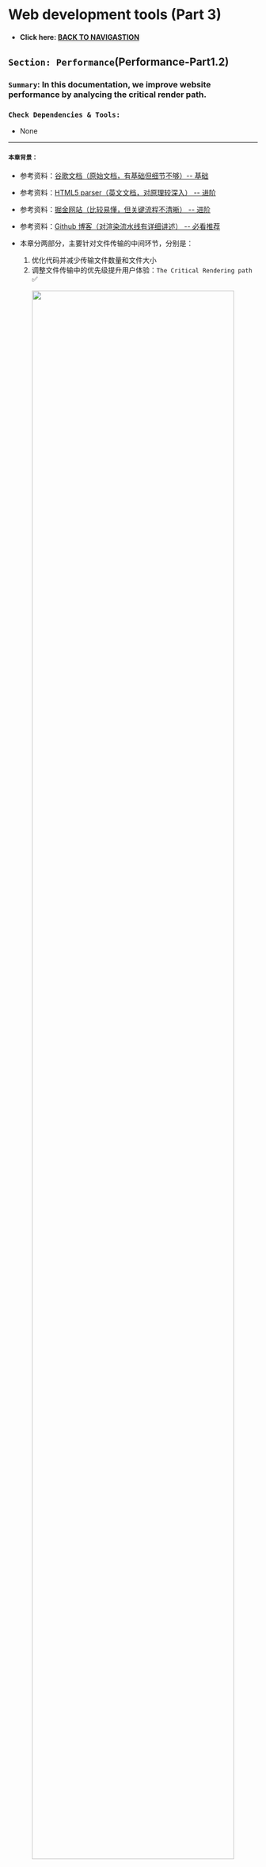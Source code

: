 # Web development tools (Part 3)

- #### Click here: [BACK TO NAVIGASTION](https://github.com/DonghaoWu/WebDev-tools-demo/blob/master/README.md)

## `Section: Performance`(Performance-Part1.2)

### `Summary`: In this documentation, we improve website performance by analycing the critical render path.

### `Check Dependencies & Tools:`

- None

------------------------------------------------------------

#### `本章背景：`
- 参考资料：[谷歌文档（原始文档，有基础但细节不够）-- 基础](https://developers.google.com/web/fundamentals/performance/critical-rendering-path/adding-interactivity-with-javascript)

- 参考资料：[HTML5 parser（英文文档，对原理较深入） -- 进阶](https://www.html5rocks.com/en/tutorials/internals/howbrowserswork/#The_main_flow)

- 参考资料：[掘金网站（比较易懂，但关键流程不清晰） -- 进阶](https://juejin.im/post/5c1dde33f265da61776bf49a)

- 参考资料：[Github 博客（对渲染流水线有详细讲述） -- 必看推荐](https://blog.poetries.top/browser-working-principle/guide/)

- 本章分两部分，主要针对文件传输的中间环节，分别是：
    1. 优化代码并减少传输文件数量和文件大小 
    2. 调整文件传输中的优先级提升用户体验：`The Critical Rendering path` :white_check_mark:

<p align="center">
<img src="../assets/w18.png" width=90%>
</p>

------------------------------------------------------------

### <span id="3.0">`Brief Contents & codes position`</span>

- #### Click here: [BACK TO NAVIGASTION](https://github.com/DonghaoWu/WebDev-tools-demo/blob/master/README.md)

- [3.1 Optimize file position in HTML file..](#3.1)
- [3.2 Optimize css file.](#3.2)
- [3.3 Optimize js file.](#3.3)
- [3.4 Tools to check website performance.](#3.4)

<p align="center">
<img src="../assets/w17.png" width=90%>
</p>

<p align="center">
<img src="../assets/w16.png" width=90%>
</p>

------------------------------------------------------------

### <span id="3.1">`Step1: Optimize file position in HTML file.`</span>

- #### Click here: [BACK TO CONTENT](#3.0)

  1. 正常相对静态的网页的优化规则是使用`普通型`或者`defer型`，如果使用`普通型`则把 js 文件放在最后，css 文件放在前面；如果使用`defer型`，则 js 文件的位置不需要讲究。

  2. 当然这种情况只对于相对静态的网页而言，相对动态一点的需要马上执行 js 文件的话就可以考虑`普通型`或者`async型`。

    __`Location: ./demo-apps/transimission-performance2/index.html`__

  ```html
  <!DOCTYPE html>
  <html lang="en-us">
    <head>
      <!--  App Title  -->
      <title>Keiko Corp</title>
      <!--  App Description  -->
      <meta charset="utf-8">
      <meta name="viewport" content="width=device-width, initial-scale=1.0, minimum-scale=1.0" />

      <link rel="stylesheet" type="text/css" href="css/bootstrap.css"/>
      <link rel="stylesheet" type="text/css" href="css/owl.transitions.css"/>
      <link rel="stylesheet" type="text/css" href="css/owl.carousel.css"/>
      <link rel="stylesheet" type="text/css" href="css/animate.css"/>
      <link rel="stylesheet" type="text/css" href="css/main.css"/>
      
    </head>
    <body>

      <!--  Header Section  -->
      <header>
        <div class="container">
          <div class="logo pull-left animated wow fadeInLeft">
            <img class="logo-image" src="img/logo.png" alt="" title="">
          </div>


          <nav class="pull-left">
            <ul class="list-unstyled">
              <li class="animated wow fadeInLeft" data-wow-delay="0s"><a href="#about">About</a></li>
              <li class="animated wow fadeInLeft" data-wow-delay=".1s"><a href="#app_features">Features</a></li>
              <li class="animated wow fadeInLeft" data-wow-delay=".2s"><a href="#testimonials">Testimonials</a></li>
            </ul>
          </nav>

          <div class="social pull-right">
            <ul class="list-unstyled">
              <li class="animated wow fadeInRight" data-wow-delay=".2s"><a href="#"><img src="img/facebook.png" alt="" title=""></a></li>
              <li class="animated wow fadeInRight" data-wow-delay=".1s"><a href="#"><img src="img/twitter.png" alt="" title=""></a></li>
              <li class="animated wow fadeInRight" data-wow-delay="0s"><a href="#"><img src="img/google.png" alt="" title=""></a></li>
            </ul>
          </div>

          <span class="burger_icon">menu</span>
        </div>
      </header>
      <!--  End Header Section  -->






      <!--  Hero Section  -->
      <section class="hero" id="hero">
        <div class="container">
          <div class="caption">
            <h1 class="text-uppercase  animated wow fadeInLeft">Creators of Robofriends and SmartBrain</h1>
            <p class="enhance text-lowercase  animated wow fadeInLeft">Developers of the future, building for today</p>

            <a href="https://github.com/aneagoie/robofriends" class="app_store_btn text-uppercase animated wow fadeInLeft">
              <i class="android_icon"></i>
              <span>Robofriends</span>
            </a>

            <a href="https://github.com/aneagoie/smart-brain" class="app_store_btn text-uppercase animated wow fadeInLeft">
              <i class="iphone_icon"></i>
              <span>SmartBrain</span>
            </a>
          </div>
        </div>
      </section>
      <!--  End Hero Section  -->






      <!--  Featured On Section  -->
      <section class="featured_on">
        <div class="container">
          <ul class="list-unstyled text-center clearfix">
            <li class="col-xs-6 col-sm-6 col-md-3 animated wow fadeInDown">
              <img src="img/google_logo.png" alt="" title="">
            </li>
            <li class="col-xs-6 col-sm-6 col-md-3 animated wow fadeInDown" data-wow-delay=".2s">
              <img src="img/facebook_logo.png" alt="" title="">
            </li>
            <li class="col-xs-6 col-sm-6 col-md-3 animated wow fadeInDown" data-wow-delay=".3s">
              <img src="img/yahoo_logo.png" alt="" title="">
            </li>
            <li class="col-xs-6 col-sm-6 col-md-3 animated wow fadeInDown" data-wow-delay=".4s">
              <img src="img/paypal_logo.png" alt="" title="">
            </li>
          </ul>
        </div>
      </section>
      <!--  End Featured On Section  -->






      <!--  About Section  -->
      <section class="about" id="about">
        <div class="container">
          <div class="row">
            <div class="col-md-6 text-center animated wow fadeInLeft">
              <div class="iphone">
                <img src="img/iphone.png" alt="" titl="">
              </div>
            </div>
            <div class="col-md-6 animated wow fadeInRight">
              <div class="features_list">
                <h1 class="text-uppercase">The Greatest Products Ever Created</h1>
                <p>Seuismod ligula ipsum vulputate tellus quisque dictum tortor at purus faucibus tincidunt, pellentesque habitant morbi tristique senectus et netus et malesuada fames ac turpis egestas. </p>
                <ul class="list-unstyled">
                  <li class="camera_icon">
                    <span>Euismod ligula ipsum vulputate tellus.</span>
                  </li>
                  <li class="video_icon">
                    <span>Morbi non efficitur nibh sit amet est eros.</span>
                  </li>
                  <li class="eye_icon">
                    <span>Fusce faucibus ante liberonec luctus egestas.</span>
                  </li>
                  <li class="pic_icon">
                    <span>Quisque pretium malesuada ornare.</span>
                  </li>
                  <li class="loc_icon">
                    <span>Cras interdum vestibulum dolor.</span>
                  </li>
                </ul>

                <a href="#" class="app_store_btn text-uppercase" id="play_video" data-video="https://www.youtube.com/watch?v=sCX_YMPuJGA?autoplay=1&showinfo=0">
                  <i class="play_icon"></i>
                  <span>About Video</span>
                </a>
                <a href="#hero" class="app_link">Get the app</a>
              </div>
            </div>
          </div>
        </div>

        <div class="about_video show_video">
          <a href="" class="close_video"></a>
        </div>
      </section>
      <!--  End About Section  -->






      <!--  App Features Section  -->
      <section class="app_features" id="app_features">
        <div class="container">

          <div class="row text-center">
            <div class="col-sm-4 col-md-4 details animated wow fadeInDown" data-wow-delay="0s">
              <img src="img/f_icon1.png" alt="" title="">
              <h1 class="text-uppercase">malesuada fames turpis.</h1>
              <p class="text-lowercase">vel ultrices mauris libero id diam. Vivamus tellus sagittis facilisis nisi quis mollis risus quisque ultrices elit.</p>
            </div>
            <div class="col-sm-4 col-md-4 details animated wow fadeInDown" data-wow-delay=".1s">
              <img src="img/f_icon2.png" alt="" title="">
              <h1 class="text-uppercase">malesuada fames turpis.</h1>
              <p class="text-lowercase">vel ultrices mauris libero id diam. Vivamus tellus sagittis facilisis nisi quis mollis risus quisque ultrices elit.</p>
            </div>
            <div class="col-sm-4 col-md-4 details animated wow fadeInDown" data-wow-delay=".2s">
              <img src="img/f_icon3.png" alt="" title="">
              <h1 class="text-uppercase">malesuada fames turpis.</h1>
              <p class="text-lowercase">vel ultrices mauris libero id diam. Vivamus tellus sagittis facilisis nisi quis mollis risus quisque ultrices elit.</p>
            </div>
          </div>
          <div class="row text-center">
            <div class="col-sm-4 col-md-4 details animated wow fadeInDown" data-wow-delay="0s">
              <img src="img/f_icon4.png" alt="" title="">
              <h1 class="text-uppercase">malesuada fames turpis.</h1>
              <p class="text-lowercase">vel ultrices mauris libero id diam. Vivamus tellus sagittis facilisis nisi quis mollis risus quisque ultrices elit.</p>
            </div>
            <div class="col-sm-4 col-md-4 details animated wow fadeInDown" data-wow-delay=".1s">
              <img src="img/f_icon5.png" alt="" title="">
              <h1 class="text-uppercase">malesuada fames turpis.</h1>
              <p class="text-lowercase">vel ultrices mauris libero id diam. Vivamus tellus sagittis facilisis nisi quis mollis risus quisque ultrices elit.</p>
            </div>
            <div class="col-sm-4 col-md-4 details animated wow fadeInDown" data-wow-delay=".2s">
              <img src="img/f_icon6.png" alt="" title="">
              <h1 class="text-uppercase">malesuada fames turpis.</h1>
              <p class="text-lowercase">vel ultrices mauris libero id diam. Vivamus tellus sagittis facilisis nisi quis mollis risus quisque ultrices elit.</p>
            </div>
          </div>

        </div>
      </section>
      <!--  And App Features Section  -->






      <!--  Testimonials Section  -->
      <section class="testimonials animated wow fadeIn" id="testimonials" data-wow-duration="2s">
        <div class="container">
          <div class="testimonials_list">

            <ul class="list-unstyled text-center slides clearfix" id="tslider">
              <li>
                <blockquote>
                  <p>Integer pharetra tellus varius, dictum erat vel, maximus tellus. Sed vitae auctor ipsum. Aliquam luctus erat nec pulvinar vehicula donec congue tortor eget sem condimentum, ut tempor massa porttitor. Praesent tincidunt mi orci  in sollicitudin mi dapibus dapibus pellentesque habitant morbi tristique senectus et malesuada fames turpis egestas.</p>
                  <span class="author text-uppercase">John Doe</span>
                  <span class="job">Full Stack developer</span>

                </blockquote>
              </li>

              <li>
                <blockquote>
                  <p>Integer pharetra tellus varius, dictum erat vel, maximus tellus. Sed vitae auctor ipsum. Aliquam luctus erat nec pulvinar vehicula donec congue tortor eget sem condimentum, ut tempor massa porttitor. Praesent tincidunt mi orci  in sollicitudin mi dapibus dapibus pellentesque habitant morbi tristique senectus et malesuada fames turpis egestas.</p>
                  <span class="author text-uppercase">Alex Fredy</span>
                  <span class="job">Javascript developer</span>

                </blockquote>
              </li>

              <li>
                <blockquote>
                  <p>Integer pharetra tellus varius, dictum erat vel, maximus tellus. Sed vitae auctor ipsum. Aliquam luctus erat nec pulvinar vehicula donec congue tortor eget sem condimentum, ut tempor massa porttitor. Praesent tincidunt mi orci  in sollicitudin mi dapibus dapibus pellentesque habitant morbi tristique senectus et malesuada fames turpis egestas.</p>
                  <span class="author text-uppercase">Sara Aliba</span>
                  <span class="job">Web Designer</span>

                </blockquote>
              </li>
            </ul>
            <div id="slider_nav">
              <div id="prev_arrow"></div>
              <div id="next_arrow"></div>
            </div>
          </div>
        </div>
      </section>
      <!--  End Testimonials Section  -->






      <!--  Email Subscription Section  -->
      <section class="sub_box">
        <p class="cta_text animated wow fadeInDown">We're hiring. Join Our company!</p>
        <form action="#" metohd="post" class="animated wow fadeIn" data-wow-duration="2s" id="submit_form">
          <input type="email" id="mc-email" placeholder="Enter your email"/>
          <button type="submit" id="mc_submit">
            <i class="icon"></i>
          </button>
        </form>
        <div class="message" id="error_msg">Please Enter A Valid Email.</div>
        <div class="message" id="success_msg">Thank You For Your Subscription.</div>
      </section>
      <!--  End Email Subscription Section  -->






      <!--  Footer Section  -->
      <footer>
        <ul class="list-unstyled list-inline app_platform">
          <li class="animated wow fadeInDown" data-wow-delay="0s">
            <a href=""><img src="img/android_icon.png" alt="" title=""></a>
          </li>
          <li class="animated wow fadeInDown" data-wow-delay=".1s">
            <a href=""><img src="img/ios_icon.png" alt="" title=""></a>
          </li>
          <li class="animated wow fadeInDown" data-wow-delay=".2s">
            <a href=""><img src="img/windows_icon.png" alt="" title=""></a>
          </li>
        </ul>
        <p class="copyright animated wow fadeIn" data-wow-duration="2s"> <strong>Pixelhint</strong>
      </footer>
      <!--  End Footer Section  -->


      <script type="text/javascript" src="js/jquery.js"></script>
      <script type="text/javascript" src="js/ajaxchimp.js"></script>

      <script type="text/javascript" src="js/owl.carousel.min.js"></script>
      <script type="text/javascript" src="js/wow.js"></script>
      <script type="text/javascript" src="js/parallax.js"></script>
      <script type="text/javascript" src="js/nicescroll.js"></script>
      <script type="text/javascript" src="js/main.js"></script>
      <script type="text/javascript" src="js/scrollTo.js"></script>

    </body>
  </html>
  ```

#### `Comment:`
1. Load style tag in the `<head>`.
2. Load script right before `</body>`.

### <span id="3.2">`Step2: Optimize css file.`</span>

- #### Click here: [BACK TO CONTENT](#3.0)

  1. Above the fold loading. (把次要的 css 文件放在后台下载执行)。

    __`Location: ./demo-apps/transimission-performance2/index.html`__

  ```html
  <body>
    <!-- ... -->

    <script type="text/javascript">
      const loadStyleSheet = src => {
        if (document.createStyleSheet) {
          document.createStyleSheet(src);
        } else {
          const stylesheet = document.createElement('link');
          stylesheet.href = src;
          stylesheet.type = 'text/css';
          stylesheet.rel = 'stylesheet';
          document.getElementsByTagName('head')[0].appendChild(stylesheet);
        }
      }
      window.onload = function () {
        console.log('window done');
        loadStyleSheet('./css/styleTest.css');
      }
    </script>
    
  </body>
  ```

  2. Media Attributes. ( css 文件根据浏览器类型大小进行针对下载)。

  ```html
  <head>
    <link rel="stylesheet" href="./css/styleTest2.css" media="only screen and (min-width:500px)">
  <head>
  ```

#### `Comment:`
1. Only load whatever is needed, check each css file. (减少加载无效的语句和文件)
2. Above the fold loading.（重要的首要页面先加载，次要的指定后台加载。）
3. Media Attributes. ( css 文件根据浏览器类型大小进行针对下载)
4. Less Specificity. （尽量缩减 css 选择器的层级，同时如果 css 内容不多可以考虑使用 `html internal css 或者 inline css`）。

----------------------------------------------------------------------------

<p align="center">
<img src="../assets/w19.png" width=90%>
</p>

----------------------------------------------------------------------------


### <span id="3.3">`Step3: Optimize js file.`</span>

- #### Click here: [BACK TO CONTENT](#3.0)

  ```html
  <script></script>

  <script async></script>

  <script defer></script>
  ```

#### `Comment:`
1. Load Scripts asynchronously. 具体使用规则参考 [STEP5](#3.5)。
2. Defer Loading of Scripts.
3. Minimize DOM manipulation.
4. Avoid long running JavaScript. (举例，有些 JS 按钮弹窗功能会阻止整个加载过程。)

### <span id="3.4">`Step4: Tools to check website performance.`</span>

- #### Click here: [BACK TO CONTENT](#3.0)

  - PageSpeed Insights
    [https://developers.google.com/speed/pagespeed/insights/](https://developers.google.com/speed/pagespeed/insights/)

  - WebPagetest
    [https://www.webpagetest.org/](https://www.webpagetest.org/)

#### `Comment:`
1.


### <span id="3.5">`Step5 Concept questions.`</span>

- #### Click here: [BACK TO CONTENT](#3.0)

#### `A. What is critical render path?`

- Check this post. [Understanding the critical rendering path, rendering pages in 1 second](https://medium.com/@luisvieira_gmr/understanding-the-critical-rendering-path-rendering-pages-in-1-second-735c6e45b47a)

- Build DOM tree from html file
  - When this process is finished the browser will have the full content of the page, but to be able to render the browser has to wait for the CSS Object Model, also known as CSSOM event, which will tell the browser how the elements should look like when rendered.

- Build CSSOM from css file
  - CSS is one of the most important elements of the critical rendering path, because the browser blocks page rendering until it receives and processes all the css files in your page, CSS is render blocking.

- The Render Tree
  - This stage is where the browser `combines the DOM and CSSOM`, this process outputs a final render tree, which contains both the content and the style information of all the visible content on the screen.

- Layout
  - This stage is where the browser calculates the size and position of each visible element on the page, every time an update to the render tree is made, or the size of the viewport changes, the browser has to run layout again.

- Paint
  - When we get to the paint stage, the browser has to pick up the layout result, and paint the pixels to the screen, beware in this stage that not all styles have the same paint times, also combinations of styles can have a greater paint time than the sum of their parts. For an instance mixing a border-radius with a box-shadow, can triple the paint time of an element instead of using just one of the latter.

------------------------------------------------------------

#### `B. How does the browser rendering engine work?`

In order to render content the browser has to go through a series of steps: (`The Critical Rendering path`)
1. Document Object Model(DOM)
2. CSS object model(CSSOM)
3. Render Tree
4. Layout
5. Paint.

------------------------------------------------------------

#### `C. Dealing with Javascript.`

- JavaScript can query and modify the DOM and the CSSOM.
- JavaScript execution blocks on the CSSOM.
- JavaScript blocks DOM construction unless explicitly declared as async.

- When the HTML parser encounters a script tag, it pauses its process of constructing the DOM and yields control to the JavaScript engine; after the JavaScript engine finishes downloading and running, the browser then picks up where it left off and resumes DOM construction.

- In other words, our script block can't find any elements later in the page because they haven't been processed yet! Or, put slightly differently: executing our inline script blocks DOM construction, which also delays the initial render.

- What if the browser hasn't finished downloading and building the CSSOM when we want to run our script? The answer is simple and not very good for performance: the browser delays script execution and DOM construction until it has finished downloading and constructing the CSSOM.

- The location of the script in the document is significant.

- When the browser encounters a script tag, DOM construction pauses until the script finishes executing.

- JavaScript can query and modify the DOM and the CSSOM.
- JavaScript execution pauses until the CSSOM is ready.

- Javascript is a powerful tool that can manipulate both the DOM and CSSOM, so to execute Javascript, the browser has to wait for downloading and parse all the CSS files, get to the CSSOM event and only then finally execute Javascript.

- When the parser finds a script tag it blocks DOM construction, then waits for the browser to get the file and for the javascript engine to parse the script, and the timing when script executes depends on whether the CSSOM is ready,this is why Javascript is parser blocking. __（这里讲的是 普通型。）__

------------------------------------------------------------

#### `D. 个人理解`：
1. 浏览器是这样运作的：收到 HTML 文件之后，先扫描需要什么文件就发出相关的文件请求下载。然后就开始从上往下读取语句，其中请求文件和读取 html 语句的过程是并行的，所以也就有可能出现读到语句了还没有文件的情况。注意这个过程会有两个 parser，第一个是 HTML parser，通过读取除 <script> <link> <style> 之外的元素构建 DOM tree，另外一个 parser 是 CSS parser。

2. 当读到 `<link>` 或者 `<style>`的时候就标志 CSSOM 的建立开头（下载的 CSS 文件的过程可能在读到这一行之前完成，也可能在读到这一行之后完成），一旦文件准备完成，CSS parser 就开始运作并无阻塞地完成 CSSOM 建立。

3. 这是一个 render blocking 的过程，但必须区分开来的是，HTML parser 是没有停下来的，它会继续向下读取并构建 DOM tree 或者遇到 `<script>`。`建立 DOM 的过程和建立 CSSOM 的过程互相独立并行，互不阻塞，当两者准备好之后才会进入下一步 -> Render tree`

4. 当读到 `<script>` 的时候，HTML parser 会马上停下来，也就是说 DOM tree 的构建会停下来，等待 CSS  文件的下载还有 CSS parser 完成 CSSOM。
  - 这时 script 的执行等待 CSSOM 完成后再执行，因为 JS 被延后，HTML parser 也会跟着延后。

  - 基于以上原因，`<script>`一般放在 `</body>`之前，等大部分语句 HTML parsing 之后再执行 `<script>`，防止`<script>`放得太前导致要等 CSSOM 而延误了后面 DOM 的建立。这样做是优先 DOM 和 CSSOM 的并发建立，最后等 DOM 建立大部分，之后执行 `<script>` ，这是一种常规有效优化方法。

  - 以下面例子讲述观点，所指时间都是执行时间没有包括下载时间。

:star: example 1:
```html
<html>
  <!-- DOM Part 1 begins -->
  <head>
      <title>Critical Path: Measure Script</title>
      <meta name="viewport" content="width=device-width,initial-scale=1">
      <!-- DOM Part 1 ends  15ms-->

      <!-- CSSOM begins-->
      <link href="style.css" rel="stylesheet">
      <!-- CSSOM ends 10ms-->

      <!-- JS part begins, wait until CSSOM ending-->
      <script src="script1.js"></script>
      <!-- JS part ends, 5ms-->

  <!-- DOM Part 2 begins -->
  </head>

  <body>
      <h1 id='test'>hello students</h1>
      <div id="test2">
          <p id="p1">This is a paragraph.</p>
          <p id="p2">This is another paragraph.</p>
      </div>
      
  </body>
  <!-- DOM Part 2 begins 15ms-->
</html>

<!-- total = 15ms(DOM1) + 10ms(CSSOM) + 5ms(JS) + 15ms(DOM2) = 45ms -->
```

:star: example 2:
```html
<html>
  <!-- DOM Part 1 begins -->
  <head>
      <title>Critical Path: Measure Script</title>
      <meta name="viewport" content="width=device-width,initial-scale=1">
      <!-- DOM Part 1 ends 15ms-->

      <!-- CSSOM begins-->
      <link href="style.css" rel="stylesheet">
      <!-- CSSOM ends 10ms-->

  <!-- DOM Part 2 begins -->
  </head>

  <body>
      <h1 id='test'>hello students</h1>
      <div id="test2">
          <p id="p1">This is a paragraph.</p>
          <p id="p2">This is another paragraph.</p>
      </div>
      <!-- DOM Part 2 ends 15ms-->

      <!-- JS part begins, wait until CSSOM ending-->
      <script src="script1.js"></script>
      <!-- JS part ends, 5ms-->
  </body>
</html>

<!-- total = 15ms(DOM1) + 15ms(CSSOM & DOM2 并发取最大值) + 5ms(JS) = 35ms  -->
```

  5. 以上例子看出， CSSOM 越早建立，JS 越迟执行，对于提早进入下一阶段 `render tree` 有很大帮助。

  6. 所以初步结论就是，有 `<script>` 是会停止 parsing，但不代表 JS 能马上执行， JS 能不能马上执行还要取决于 CSSOM 是否加载完成。

  7. 7/5 最后的更正， parser blocking 指的是停止 DOM tree 的构建，特指阻塞 HTML parser 而不是 CSS parser，render blocking 指的是不完成就不进入到 `critical rendering path 的下一步 -> render tree`. 

  8. __Historically, when a browser encountered a <script> tag pointing to an external resource, the browser would stop parsing the HTML, retrieve the script, execute it, then continue parsing the HTML. In contrast, if the browser encountered a <link> for an external stylesheet, it would continue parsing the HTML while it fetched the CSS file (in parallel).__

  9. Attribute 的差异。:star:
  - async 适合于不对 DOM 和 CSSOM 进行修改的 script，下载过程不阻塞 HTML parser，但是不确定什么时候和顺序执行，执行过程如果 DOM 还没建立就阻塞 HTML parser，`对 critical rendering path 有影响随机性大。`

  - defer 适合于不需要马上在代码中间就对 DOM 和 CSSOM 进行修改的 script，而是等 DOM 和 CSSOM 就绪那一刻再执行修改即全局修改，下载过程不阻塞 HTML parser，可以确定什么时候和顺序执行，执行过程不阻塞 HTML parser(因为 HTML parser 已经完成 构建 DOM )，`对 critical rendering path 有影响可控制`，效果相当于把默认选项的 script 放在最后。

  - 默认选项（none）：适合于需要马上在代码中间就对 DOM 和 CSSOM 进行修改的 script，下载过程阻塞 HTML parser，可以确定什么时候和顺序执行，执行过程阻塞 HTML parser，`对 critical rendering path 有影响不可控制`。

  10. 综上所述，js 文件里面的3种类型，主要是看当前页面加载的需要，有些是偏向先加载头部的就先执行 js 文件，如果页面不复杂的话可以最后加载 js 文件，而`async`和`defer`型都可以实现异步并行下载，但最大的区别是`async`马上执行且多个无确定顺序，`defer`最后执行且多个可确定顺序。3种类型都是根据实际需要无分好坏，在实际情况中 js 文件对 DOM 的操作可以是多次且有可能是马上的，还有先后的，所以根据实际情况结合3种类型一同出现也不奇怪。

  11. 为了帮助理解可以看下面的流程图对比：

  - 普通型：马上打断 HTML Parser 进行下载并执行 js 文件
  - async 型：不打断主进行下载 js 文件，完成下载后执行过程打断 HTML Parser ，执行 js 文件，如果是多个文件执行则是异步执行，不保证顺序。
  - defer 型：不打断 HTML Parser 进行下载 js 文件，完成下载后执行， HTML Parser 完成后按顺序执行。

<p align="center">
<img src="../assets/w15.png" width=90%>
</p>

-----------------------------------------------------------------------------

<p align="center">
<img src="../assets/p3-20.png" width=90%>
</p>

-----------------------------------------------------------------------------

<p align="center">
<img src="../assets/p3-21.png" width=90%>
</p>

-----------------------------------------------------------------------------

<p align="center">
<img src="../assets/p3-22.png" width=90%>
</p>

-----------------------------------------------------------------------------

<p align="center">
<img src="../assets/p3-23.png" width=90%>
</p>

-----------------------------------------------------------------------------

12. 练习

  a. 外联 css。
  ```html
  <html>
  <head>
      <link href="theme.css" rel="stylesheet">
  </head>
  <body>
      <div>geekbang com</div>
  </body>
  </html>
  ```

  <p align="center">
  <img src="../assets/p3-24.png" width=90%>
  </p>

-----------------------------------------------------------------------------

  b. 外联 css + 内联 script。
  ```html
  <html>
  <head>
      <link href="theme.css" rel="stylesheet">
  </head>
  <body>
      <div>geekbang com</div>
      <script>
          console.log('time.geekbang.org')
      </script>
      <div>geekbang com</div>
  </body>
  </html>
  ```

  <p align="center">
  <img src="../assets/p3-25.png" width=90%>
  </p>

-----------------------------------------------------------------------------

  c. 外联 css + 外联 script。
  ```html
  <html>
  <head>
      <link href="theme.css" rel="stylesheet">
  </head>
  <body>
      <div>geekbang com</div>
      <script src='foo.js'></script>
      <div>geekbang com</div>
  </body>
  </html>
  ```

  <p align="center">
  <img src="../assets/p3-26.png" width=90%>
  </p>

-----------------------------------------------------------------------------


- 推荐阅读博客：[渲染流水线](https://blog.poetries.top/browser-working-principle/guide/part5/lesson23.html#%E9%82%A3%E6%B8%B2%E6%9F%93%E6%B5%81%E6%B0%B4%E7%BA%BF%E4%B8%BA%E4%BB%80%E4%B9%88%E9%9C%80%E8%A6%81-cssom-%E5%91%A2%EF%BC%9F){:target="_blank"}

- #### Click here: [BACK TO CONTENT](#3.0)
- #### Click here: [BACK TO NAVIGASTION](https://github.com/DonghaoWu/WebDev-tools-demo/blob/master/README.md)



